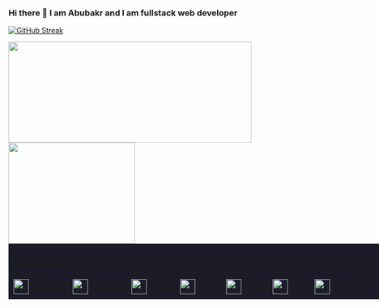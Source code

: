 ### Hi there 👋 I am Abubakr and I am fullstack web developer

[![GitHub Streak](https://streak-stats.demolab.com?user=akrv7591&theme=blue-green&hide_border=true&card_width=730)](https://akrv.dev)

<a href="https://akrv.dev">
  <img width=480 height=200 src="https://github-readme-stats-kappa-seven-85.vercel.app/api?username=akrv7591&show_icons=true&theme=tokyonight&include_all_commits=true&rank_icon=github&hide=stars,prs,issues" />
</a>
<a href="https://github.com/anuraghazra/convoychat">
  <img  width=250 height=200 src="https://github-readme-stats-kappa-seven-85.vercel.app/api/top-langs/?username=akrv7591&layout=donut&theme=tokyonight&langs_count=5" />
</a>
<div style="background-color: #1b1c27; display: flex; align-items: center; gap: 10px; padding: 0 10px; padding-bottom: 0; width: 730px">
    <h3>Tech stacks</h3>
</div>
<div style="background-color: #1b1c27; display: flex; align-items: center; gap: 10px; padding: 10px; width: 730px">
  <div style="display: flex; align-items: center; gap: 5px">
    <img src="https://akrv.dev/assets/brand-logos/typescript.svg" width="30"/>
    <span>TypeScript</span>
  </div>
<div style="display: flex; align-items: center; gap: 5px">
    <img src="https://akrv.dev/assets/brand-logos/javascript.svg" width="30"/>
    <span>TypeScript</span>
  </div>
<div style="display: flex; align-items: center; gap: 5px">
    <img src="https://akrv.dev/assets/brand-logos/nodejs-icon.svg" width="30"/>
    <span>Node.js</span>
  </div>
<div style="display: flex; align-items: center; gap: 5px">
    <img src="https://akrv.dev/assets/brand-logos/python.svg" width="30"/>
    <span>Python</span>
  </div>
<div style="display: flex; align-items: center; gap: 5px">
    <img src="https://akrv.dev/assets/brand-logos/django-icon.svg" width="30"/>
    <span>Django</span>
  </div>
<div style="display: flex; align-items: center; gap: 5px">
    <img src="https://akrv.dev/assets/brand-logos/react.svg" width="30"/>
    <span>React</span>
  </div>
<div style="display: flex; align-items: center; gap: 5px">
    <img src="https://akrv.dev/assets/brand-logos/express.svg" width="30"/>
    <span>Express.js</span>
  </div>
</div>
